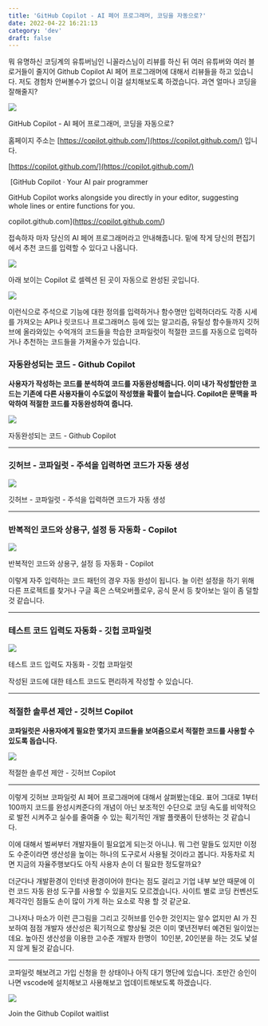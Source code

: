 ```yaml
---
title: 'GitHub Copilot - AI 페어 프로그래머, 코딩을 자동으로?'
date: 2022-04-22 16:21:13
category: 'dev'
draft: false
---
```


뭐 유명하신 코딩계의 유튜버님인 니꼴라스님이 리뷰를 하신 뒤 여러 유튜버와 여러 블로거들이 줄지어 Github Copilot AI 페어 프로그래머에 대해서 리뷰들을 하고 있습니다. 저도 경험차 안써볼수가 없으니 이걸 설치해보도록 하겠습니다. 과연 얼마나 코딩을 잘해줄지? 

![](https://blog.kakaocdn.net/dn/tlZ0K/btq9TFZ7HcV/VyW4ayRDYDlBQl9OiGARIK/img.png)

GitHub Copilot - AI 페어 프로그래머, 코딩을 자동으로?

홈페이지 주소는 [https://copilot.github.com/](https://copilot.github.com/) 입니다. 

[https://copilot.github.com/](https://copilot.github.com/)

 [GitHub Copilot · Your AI pair programmer

GitHub Copilot works alongside you directly in your editor, suggesting whole lines or entire functions for you.

copilot.github.com](https://copilot.github.com/)

접속하자 마자 당신의 AI 페어 프로그래머라고 안내해줍니다. 밑에 작게 당신의 편집기에서 추천 코드를 입력할 수 있다고 나옵니다. 

![](https://blog.kakaocdn.net/dn/btwUeI/btq9MEPCYzO/YtGThyxxwsyAUu2MHtcOrk/img.png)

아래 보이는 Copilot 로 셀렉션 된 곳이 자동으로 완성된 곳입니다. 

![](https://blog.kakaocdn.net/dn/cP5EAk/btq9RfU88XE/B9Q1tAKPeaDcxjYjdqnKZ0/img.gif)

이런식으로 주석으로 기능에 대한 정의를 입력하거나 함수명만 입력하더라도 각종 시세를 가져오는 API나 릿코드나 프로그래머스 등에 있는 알고리즘, 유틸성 함수들까지 깃허브에 올라와있는 수억개의 코드들을 학습한 코파일럿이 적절한 코드를 자동으로 입력하거나 추천하는 코드들을 가져올수가 있습니다. 

### **자동완성되는 코드 - Github Copilot**

**사용자가 작성하는 코드를 분석하여 코드를 자동완성해줍니다. 이미 내가 작성할만한 코드는 기존에 다른 사용자들이 수도없이 작성했을 확률이 높습니다. Copilot은 문맥을 파악하여 적절한 코드를 자동완성하여 줍니다.**

![](https://blog.kakaocdn.net/dn/bPEThz/btq9PpcjDMN/QikiJVQUqAOrTcC91TvOr1/img.gif)

자동완성되는 코드 - Github Copilot

* * *

### **깃허브 - 코파일럿 - 주석을 입력하면 코드가 자동 생성**

![](https://blog.kakaocdn.net/dn/dbtCNE/btq9Nx90m15/lqGclckIdtoSxkFhKHcLeK/img.gif)

깃허브 - 코파일럿 - 주석을 입력하면 코드가 자동 생성

* * *

### **반복적인 코드와 상용구, 설정 등 자동화 - Copilot**

![](https://blog.kakaocdn.net/dn/sPLx0/btq9RfVgpx6/GIKnRq95KqRTk9lTT4MpnK/img.gif)

반복적인 코드와 상용구, 설정 등 자동화 - Copilot

이렇게 자주 입력하는 코드 패턴의 경우 자동 완성이 됩니다. 늘 이런 설정을 하기 위해 다른 프로젝트를 찾거나 구글 혹은 스택오버플로우, 공식 문서 등 찾아보는 일이 좀 덜할 것 같습니다. 

* * *

### **테스트 코드 입력도 자동화 - 깃헙 코파일럿** 

![](https://blog.kakaocdn.net/dn/04ID8/btq9Xa6vREs/r2nTXNaE57f0wjLnhvBV00/img.gif)

테스트 코드 입력도 자동화 - 깃헙 코파일럿 

작성된 코드에 대한 테스트 코드도 편리하게 작성할 수 있습니다. 

* * *

### **적절한 솔루션 제안 - 깃허브 Copilot**

**코파일럿은 사용자에게 필요한 몇가지 코드들을 보여줌으로서 적절한 코드를 사용할 수 있도록 돕습니다.**

![](https://blog.kakaocdn.net/dn/bZvBVZ/btq9RfVgtVl/kTmJZgzH7SPyPSmZmHqnu1/img.gif)

적절한 솔루션 제안 - 깃허브 Copilot

* * *

이렇게 깃허브 코파일럿 AI 페어 프로그래머에 대해서 살펴봤는데요. 표어 그대로 1부터 100까지 코드를 완성시켜준다의 개념이 아닌 보조적인 수단으로 코딩 속도를 비약적으로 발전 시켜주고 실수를 줄여줄 수 있는 획기적인 개발 플랫폼이 탄생하는 것 같습니다. 

이에 대해서 벌써부터 개발자들이 필요없게 되는것 아니냐. 뭐 그런 말들도 있지만 이정도 수준이라면 생산성을 높이는 하나의 도구로서 사용될 것이라고 봅니다. 자동차로 치면 지금의 자율주행보다도 아직 사용자 손이 더 필요한 정도랄까요? 

더군다나 개발환경이 인터넷 환경이어야 한다는 점도 걸리고 기업 내부 보안 때문에 이런 코드 자동 완성 도구를 사용할 수 있을지도 모르겠습니다. 사이트 별로 코딩 컨벤션도 제각각인 점들도 손이 많이 가게 하는 요소로 작용 할 것 같군요. 

그나저나 마소가 이런 큰그림을 그리고 깃허브를 인수한 것인지는 알수 없지만 AI 가 진보하여 점점 개발자 생산성은 획기적으로 향상될 것은 이미 몇년전부터 예견된 일이었는데요. 높아진 생산성을 이용한 고수준 개발자 한명이  10인분, 20인분을 하는 것도 낯설지 않게 될것 같습니다. 

* * *

코파일럿 해보려고 가입 신청을 한 상태이나 아직 대기 명단에 있습니다. 조만간 승인이 나면 vscode에 설치해보고 사용해보고 업데이트해보도록 하겠습니다. 

![](https://blog.kakaocdn.net/dn/QSonn/btq9PURoRHz/HuYyvcWLwIz8m5Tn0Qoce0/img.png)

Join the Github Copilot waitlist
